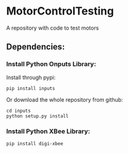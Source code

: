 # MotorControlTesting
A repository with code to test motors

<h2>Dependencies:</h2>
<h3>Install Python Onputs Library:</h3>
Install through pypi:

`pip install inputs`

Or download the whole repository from github:

```git clone https://github.com/zeth/inputs.git
cd inputs
python setup.py install
```
<h3>Install Python XBee Library:</h3>

`pip install digi-xbee`
